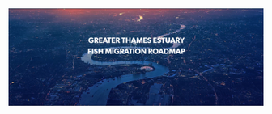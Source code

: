<img src="https://raw.githubusercontent.com/ThamesEstuaryPartnership/barrier/master/Untitled.png" alt="Greater Thames Estuary Fish Migration Roadmap">
